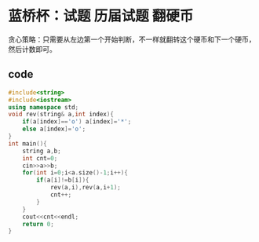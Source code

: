 # 蓝桥杯：试题 历届试题 翻硬币

贪心策略：只需要从左边第一个开始判断，不一样就翻转这个硬币和下一个硬币，然后计数即可。

## code

```c++
#include<string>
#include<iostream>
using namespace std;
void rev(string& a,int index){
	if(a[index]=='o') a[index]='*';
	else a[index]='o';
}
int main(){
	string a,b;
	int cnt=0;
	cin>>a>>b;
	for(int i=0;i<a.size()-1;i++){
		if(a[i]!=b[i]){
			rev(a,i),rev(a,i+1);
			cnt++;
		}
	}
	cout<<cnt<<endl;
	return 0;
}
```

